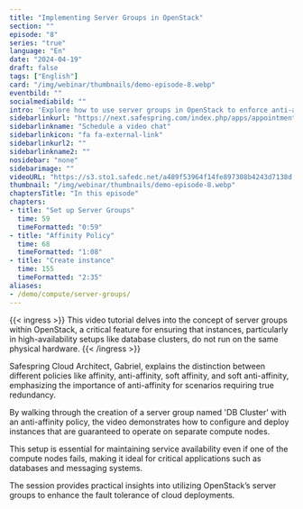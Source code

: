```yaml
---
title: "Implementing Server Groups in OpenStack"
section: ""
episode: "8"
series: "true"
language: "En"
date: "2024-04-19"
draft: false
tags: ["English"]
card: "/img/webinar/thumbnails/demo-episode-8.webp"
eventbild: ""
socialmediabild: ""
intro: 'Explore how to use server groups in OpenStack to enforce anti-affinity rules for improved redundancy and reliability in your cloud infrastructure.'
sidebarlinkurl: "https://next.safespring.com/index.php/apps/appointments/embed/VOZl8W1TrMMEFQ%3D%3D/form"
sidebarlinkname: "Schedule a video chat"
sidebarlinkicon: "fa fa-external-link"
sidebarlinkurl2: ""
sidebarlinkname2: ""
nosidebar: "none"
sidebarimage: ""
videoURL: "https://s3.sto1.safedc.net/a489f53964f14fe897308b4243d7138d:processedvideos/safespring-demo-episode-8-server-groups-2/master.m3u8"
thumbnail: "/img/webinar/thumbnails/demo-episode-8.webp"
chaptersTitle: "In this episode"
chapters:
- title: "Set up Server Groups"
  time: 59
  timeFormatted: "0:59"
- title: "Affinity Policy"
  time: 68
  timeFormatted: "1:08"
- title: "Create instance"
  time: 155
  timeFormatted: "2:35"
aliases:
- /demo/compute/server-groups/
---
```


{{< ingress >}}
This video tutorial delves into the concept of server groups within OpenStack, a critical feature for ensuring that instances, particularly in high-availability setups like database clusters, do not run on the same physical hardware. {{< /ingress >}}

Safespring Cloud Architect, Gabriel, explains the distinction between different policies like affinity, anti-affinity, soft affinity, and soft anti-affinity, emphasizing the importance of anti-affinity for scenarios requiring true redundancy. 

By walking through the creation of a server group named 'DB Cluster' with an anti-affinity policy, the video demonstrates how to configure and deploy instances that are guaranteed to operate on separate compute nodes. 

This setup is essential for maintaining service availability even if one of the compute nodes fails, making it ideal for critical applications such as databases and messaging systems. 

The session provides practical insights into utilizing OpenStack’s server groups to enhance the fault tolerance of cloud deployments.